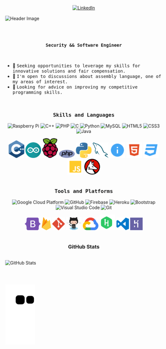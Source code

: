 <div align="center">
  <a href="https://www.linkedin.com/in/tajaejohnson/">
    <img alt="LinkedIn" width="100px" src="https://img.shields.io/badge/LinkedIn-0077B5?style=for-the-badge&logo=linkedin&logoColor=white" />
  </a>
</div>

<br>

<img src="https://github.com/vTajae/vTajae/blob/main/header_.png" alt="Header Image">

<br><br>

<h4 align="center"><samp>Security && Software Engineer</samp></h4>

<br>

- 💼 <samp>Seeking opportunities to leverage my skills for innovative solutions and fair compensation.</samp>
- 💬 <samp>I'm open to discussions about assembly language, one of my areas of interest.</samp>
- 🤔 <samp>Looking for advice on improving my competitive programming skills.</samp>

<br>

<h3 align="center"><b><samp>Skills and Languages</samp></b></h3>

<div align="center">

![Raspberry Pi](https://img.shields.io/badge/Raspberry_pi-C51A4A?style=flat-square&logo=raspberry-pi&logoColor=white)
![C++](https://img.shields.io/badge/C++-00599C?style=flat-square&logo=c%2B%2B&logoColor=white)
![PHP](https://img.shields.io/badge/PHP-777BB4?style=flat-square&logo=php&logoColor=white)
![C](https://img.shields.io/badge/C-27338e?style=flat-square&logo=c&logoColor=white)
![Python](https://img.shields.io/badge/Python-3776AB?style=flat-square&logo=python&logoColor=white)
![MySQL](https://img.shields.io/badge/MySQL-4479A1?style=flat-square&logo=mysql&logoColor=white)
![HTML5](https://img.shields.io/badge/HTML5-E34F26?style=flat-square&logo=html5&logoColor=white)
![CSS3](https://img.shields.io/badge/CSS3-1572B6?style=flat-square&logo=css3&logoColor=white)
![Java](https://img.shields.io/badge/Java-013243?style=flat-square&logo=java&logoColor=white)

<img src="https://github.com/vTajae/vTajae/blob/main/imgs/c.svg" alt="C" width="50"/>
<img src="https://github.com/vTajae/vTajae/blob/main/imgs/arduino-1.svg" alt="Arduino" width="50"/>
<img src="https://github.com/vTajae/vTajae/blob/main/imgs/raspberry-pi.svg" alt="Raspberry Pi" width="50"/>
<img src="https://github.com/vTajae/vTajae/blob/main/imgs/php-1.svg" alt="PHP" width="50"/>
<img src="https://github.com/vTajae/vTajae/blob/main/imgs/python-5.svg" alt="Python" width="50"/>
<img src="https://github.com/vTajae/vTajae/blob/main/imgs/mysql-6.svg" alt="MySQL" width="50"/>
<img src="https://github.com/vTajae/vTajae/blob/main/imgs/readme.svg" alt="Readme" width="50"/>
<img src="https://github.com/vTajae/vTajae/blob/main/imgs/html.svg" alt="HTML" width="50"/>
<img src="https://github.com/vTajae/vTajae/blob/main/imgs/css.svg" alt="CSS" width="50"/>
<img src="https://github.com/vTajae/vTajae/blob/main/imgs/javascript.svg" alt="JavaScript" width="50"/>
<img src="https://github.com/vTajae/vTajae/blob/main/imgs/wolfram-language.svg" alt="Wolfram Language" width="50"/>

</div>

<br>

<h3 align="center"><b><samp>Tools and Platforms</samp></b></h3>

<div align="center">

![Google Cloud Platform](https://img.shields.io/badge/Google_Cloud-4285F4?style=flat-square&logo=google-cloud&logoColor=white)
![GitHub](https://img.shields.io/badge/GitHub-181717?style=flat-square&logo=github)
![Firebase](https://img.shields.io/badge/Firebase-ffcb2c?style=flat-square&logo=firebase&logoColor=DD1100)
![Heroku](https://img.shields.io/badge/Heroku-430098?style=flat-square&logo=heroku&logoColor=white)
![Bootstrap](https://img.shields.io/badge/Bootstrap-7952B3?style=flat-square&logo=bootstrap&logoColor=white)
![Visual Studio Code](https://img.shields.io/badge/Visual_Studio_Code-007ACC?style=flat-square&logo=visual-studio-code&logoColor=white)
![Git](https://img.shields.io/badge/Git-F05032?style=flat-square&logo=git&logoColor=white)

<img src="https://github.com/vTajae/vTajae/blob/main/imgs/bootstrap-5-1.svg" alt="Bootstrap" width="50"/>
<img src="https://github.com/vTajae/vTajae/blob/main/imgs/firebase-1.svg" alt="Firebase" width="30"/>
<img src="https://github.com/vTajae/vTajae/blob/main/imgs/git-icon.svg" alt="Git" width="40"/>
<img src="https://github.com/vTajae/vTajae/blob/main/imgs/Octocat.png" alt="GitHub" width="50"/>
<img src="https://github.com/vTajae/vTajae/blob/main/imgs/google-cloud-1.svg" alt="Google Cloud" width="50"/>
<img src="https://github.com/vTajae/vTajae/blob/main/imgs/hackerrank.svg" alt="HackerRank" width="50"/>
<img src="https://github.com/vTajae/vTajae/blob/main/imgs/visual-studio-code.svg" alt="VS Code" width="40"/>
<img src="https://github.com/vTajae/vTajae/blob/main/imgs/heroku-4.svg" alt="Heroku" width="40"/>

</div>

<br>

<h3 align="center"><b>GitHub Stats</b></h3>

<div align="center">
  <a href="https://github.com/vTajae"></a>
</div>

<br>

<img height="180em" src="https://github-readme-stats-eight-theta.vercel.app/api/top-langs/?username=vTajae&hide=html,css,javascript,scss&layout=compact&langs_count=8&theme=chartreuse-dark" alt="GitHub Stats">

<br><br>

![Snake Animation](https://github.com/vTajae/vTajae/blob/output/github-contribution-grid-snake.svg)
